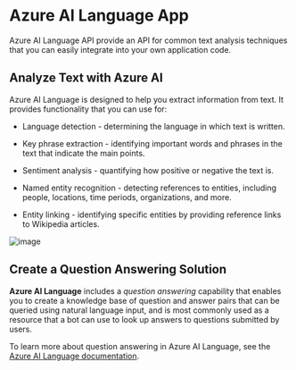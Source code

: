 # Azure AI Language App
  Azure AI Language API provide an API for common text analysis techniques that you can easily integrate into your own application code. 

  ## Analyze Text with Azure AI

  Azure AI Language is designed to help you extract information from text. It provides functionality that you can use for:

- Language detection - determining the language in which text is written.

- Key phrase extraction - identifying important words and phrases in the text that indicate the main points.

- Sentiment analysis - quantifying how positive or negative the text is.

- Named entity recognition - detecting references to entities, including people, locations, time periods, organizations, and more.

- Entity linking - identifying specific entities by providing reference links to Wikipedia articles.

![image](https://github.com/awalekeeran/AI-Language-App/assets/129888209/6265622d-0fad-4f65-a7f8-7d072932dec7)

## Create a Question Answering Solution

**Azure AI Language** includes a *question answering* capability that enables you to create a knowledge base of question and answer pairs that can be queried using natural language input, and is most commonly used as a resource that a bot can use to look up answers to questions submitted by users.

To learn more about question answering in  Azure AI Language, see the [Azure AI Language documentation](https://learn.microsoft.com/azure/ai-services/language-service/question-answering/overview).
